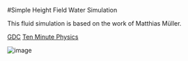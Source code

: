 #Simple Height Field Water Simulation

This fluid simulation is based on the work of Matthias Müller.

[GDC]([https://pages.github.com/](https://ubm-twvideo01.s3.amazonaws.com/o1/vault/gdc08/slides/S6509i1.pdf))
[Ten Minute Physics](https://www.youtube.com/watch?v=hswBi5wcqAA)

![image](https://github.com/IsaakThaddaeus/Height-Field-Water/assets/66296094/bc05a906-f322-4fb7-af86-6b901ad2c1e1)
